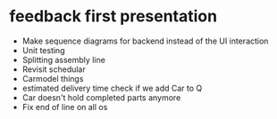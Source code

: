 # feedback first presentation

- Make sequence diagrams for backend instead of the UI interaction
- Unit testing
- Splitting assembly line
- Revisit schedular
- Carmodel things
- estimated delivery time check if we add Car to Q
- Car doesn't hold completed parts anymore
- Fix end of line on all os
